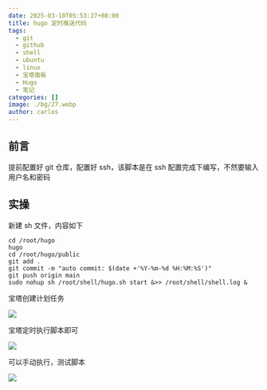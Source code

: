 ```yaml
---
date: 2025-03-10T05:53:27+08:00
title: hugo 定时推送代码
tags:
  - git
  - github
  - shell
  - ubuntu
  - linux
  - 宝塔面板
  - Hugo
  - 笔记
categories: []
image: ./bg/27.webp
author: carlos
---
```


## 前言

提前配置好 git 仓库，配置好 ssh，该脚本是在 ssh 配置完成下编写，不然要输入用户名和密码

## 实操

新建 sh 文件，内容如下

```shell
cd /root/hugo
hugo
cd /root/hugo/public
git add .
git commit -m "auto commit: $(date +'%Y-%m-%d %H:%M:%S')"
git push origin main
sudo nohup sh /root/shell/hugo.sh start &>> /root/shell/shell.log &
```

宝塔创建计划任务

![](../00-assets/Pasted%20image%2020250310054915.png)

宝塔定时执行脚本即可

![](../00-assets/Pasted%20image%2020250310055150.png)

可以手动执行，测试脚本

![](../00-assets/Pasted%20image%2020250310055256.png)



